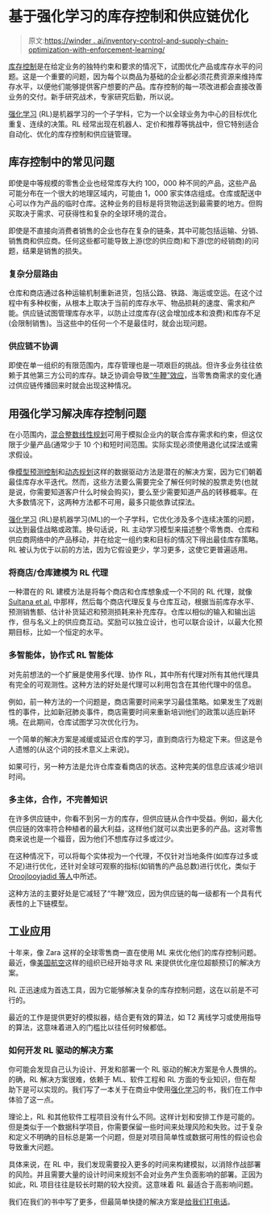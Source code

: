 # 基于强化学习的库存控制和供应链优化

> 原文:[https://winder . ai/inventory-control-and-supply-chain-optimization-with-enforcement-learning/](https://winder.ai/inventory-control-and-supply-chain-optimization-with-reinforcement-learning/)

[库存控制](https://en.wikipedia.org/wiki/Inventory_control)是在给定业务的独特约束和要求的情况下，试图优化产品或库存水平的问题。这是一个重要的问题，因为每个以商品为基础的企业都必须花费资源来维持库存水平，以便他们能够提供客户想要的产品。库存控制的每一项改进都会直接改善业务的交付。新手研究战术，专家研究后勤，所以说。

[强化学习](https://winder.ai/services/#reinforcement-learning) (RL)是机器学习的一个子学科，它为一个以全球业务为中心的目标优化重复、连续的决策。RL 经常出现在机器人、定价和推荐等挑战中，但它特别适合自动化、优化的库存控制和供应链管理。

## 库存控制中的常见问题

即使是中等规模的零售企业也经常库存大约 100，000 种不同的产品，这些产品可能分布在一个很大的地理区域内，可能由 1，000 家实体店组成。仓库或配送中心可以作为产品的临时仓库。这种业务的目标是将货物运送到最需要的地方。但购买取决于需求、可获得性和复杂的全球环境的混合。

即使是不直接向消费者销售的企业也存在复杂的链条，其中可能包括运输、分销、销售商和供应商。任何这些都可能导致上游(您的供应商)和下游(您的经销商)的问题，结果是销售的损失。

### 复杂分层路由

仓库和商店通过各种运输机制重新进货，包括公路、铁路、海运或空运。在这个过程中有多种权衡，从根本上取决于当前的库存水平、物品损耗的速度、需求和产能。供应链试图管理库存水平，以防止过度库存(这会增加成本和浪费)和库存不足(会限制销售)。当这些中的任何一个不是最佳时，就会出现问题。

### 供应链不协调

即使在单一组织的有限范围内，库存管理也是一项艰巨的挑战。但许多业务往往依赖于其他第三方公司的库存。缺乏协调会导致[“牛鞭”效应](https://www.cips.org/knowledge/procurement-topics-and-skills/operations-management/bullwhip-effect-in-supply-chain/)，当零售商需求的变化通过供应链传播回来时就会出现这种情况。

## 用强化学习解决库存控制问题

在小范围内，[混合整数线性规划](https://en.wikipedia.org/wiki/Integer_programming)可用于模拟企业内的联合库存需求和约束，但这仅限于少量产品(通常少于 10 个)和短时间范围。实际实现必须使用退化试探法或需求假设。

像[模型预测控制](https://en.wikipedia.org/wiki/Model_predictive_control)和[动态规划](https://en.wikipedia.org/wiki/Dynamic_programming)这样的数据驱动方法是潜在的解决方案，因为它们朝着最佳库存水平迭代。然而，这些方法要么需要完全了解任何时候的股票走势(也就是说，你需要知道客户什么时候会购买)，要么至少需要知道产品的转移概率。在大多数情况下，这两种方法都不可用，最多只能依靠试探法。

[强化学习](https://rl-book.com) (RL)是机器学习(ML)的一个子学科，它优化涉及多个连续决策的问题，以达到最佳战略或政策。换句话说，RL 主动学习模型来描述整个零售商、仓库和供应商网络中的产品移动，并在给定一组约束和目标的情况下得出最佳库存策略。RL 被认为优于以前的方法，因为它假设更少，学习更多，这使它更普遍适用。

### 将商店/仓库建模为 RL 代理

一种潜在的 RL 建模方法是将每个商店和仓库想象成一个不同的 RL 代理，就像 [Sultana et al.](https://arxiv.org/abs/2006.04037) 中那样，然后每个商店代理反复与仓库互动，根据当前库存水平、预测销售额、估计补货延迟和预测损耗来补充库存。仓库以相似的输入和输出运作，但与名义上的供应商互动。奖励可以独立设计，也可以联合设计，以最大化预期目标，比如一个恒定的水平。

<picture><source type="image/webp" srcset="https://winder.ai/inventory-control-and-supply-chain-optimization-with-reinforcement-learning/images/agents_hu48bd00a22f4a2f263ef60836638e6d4f_54042_480x0_resize_q75_h2_box_3.webp 480w ,https://winder.ai/inventory-control-and-supply-chain-optimization-with-reinforcement-learning/images/agents_hu48bd00a22f4a2f263ef60836638e6d4f_54042_768x0_resize_q75_h2_box_3.webp 768w" width="912" height="463" style="max-width:912px"></picture> 

### 多智能体，协作式 RL 智能体

对先前想法的一个扩展是使用多代理、协作 RL，其中所有代理对所有其他代理具有完全的可观测性。这种方法的好处是代理可以利用包含在其他代理中的信息。

例如，前一种方法的一个问题是，商店需要时间来学习最佳策略。如果发生了戏剧性的事件，比如新冠肺炎事件，商店需要时间来重新培训他们的政策以适应新环境。在此期间，仓库试图学习次优化行为。

一个简单的解决方案是减缓或延迟仓库的学习，直到商店行为稳定下来。但这是令人遗憾的(从这个词的技术意义上来说)。

如果可行，另一种方法是允许仓库查看商店的状态。这种完美的信息应该减少培训时间。

### 多主体，合作，不完善知识

在许多供应链中，你看不到另一方的库存，但供应链从合作中受益。例如，最大化供应链的效率符合种植者的最大利益，这样他们就可以卖出更多的产品。这对零售商来说也是一个福音，因为他们不想库存过多或过少。

在这种情况下，可以将每个实体视为一个代理，不仅针对当地条件(如库存过多或不足)进行优化，还针对全球可观察的指标(如销售的产品总数)进行优化，类似于 [Oroojlooyjadid 等人](https://arxiv.org/abs/1708.05924)中所述。

这种方法的主要好处是它减轻了“牛鞭”效应，因为供应链的每一级都有一个具有代表性的上下链模型。

<picture><source type="image/webp" srcset="https://winder.ai/inventory-control-and-supply-chain-optimization-with-reinforcement-learning/images/supply-chain_hu603a23be7f2eafce3f27a23b54c1697f_68818_480x0_resize_q75_h2_box_3.webp 480w" width="721" height="728" style="max-width:721px"></picture> 

## 工业应用

十年来，像 Zara 这样的全球零售商一直在使用 ML 来优化他们的库存控制问题。最近，像[美国航空](https://arxiv.org/abs/1902.06824)这样的组织已经开始寻求 RL 来提供优化座位超额预订的解决方案。

RL 正迅速成为首选工具，因为它能够解决复杂的库存控制问题，这在以前是不可行的。

最近的工作是提供更好的模拟器，结合更有效的算法，如 T2 离线学习或使用指导的算法，这意味着进入的门槛比以往任何时候都低。

### 如何开发 RL 驱动的解决方案

你可能会发现自己认为设计、开发和部署一个 RL 驱动的解决方案是令人畏惧的。的确，RL 解决方案很难，依赖于 ML、软件工程和 RL 方面的专业知识，但在帮助下是可以实现的。我们写了一本关于在商业中使用[强化学习](https://rl-book.com)的书，我们在工作中体验了这一点。

理论上，RL 和其他软件工程项目没有什么不同。这样计划和安排工作是可能的。但是类似于一个数据科学项目，你需要保留一些时间来处理风险和失败。过于复杂和定义不明确的目标总是第一个问题，但是对项目简单性或数据可用性的假设也会导致重大问题。

具体来说，在 RL 中，我们发现需要投入更多的时间来构建模拟，以消除作战部署的风险。并且需要大量的设计时间来规划不会对业务产生负面影响的部署。正因为如此，RL 项目往往是较长时期的较大投资。这意味着 RL 最适合于高影响问题。

我们在我们的书中写了更多，但最简单快捷的解决方案是[给我们打电话](https://winder.ai/about/contact/)。